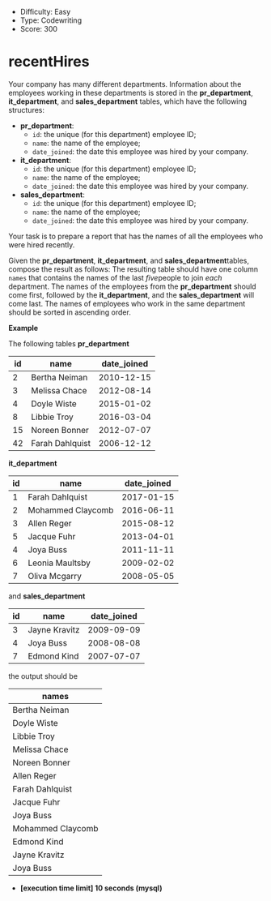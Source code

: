 - Difficulty: Easy
- Type: Codewriting
- Score: 300

# recentHires

Your company has many different departments. Information about the employees working in these departments is stored in the **pr_department**, **it_department**, and **sales_department** tables, which have the following structures:

- **pr_department**:
  - `id`: the unique (for this department) employee ID;
  - `name`: the name of the employee;
  - `date_joined`: the date this employee was hired by your company.
- **it_department**:
  - `id`: the unique (for this department) employee ID;
  - `name`: the name of the employee;
  - `date_joined`: the date this employee was hired by your company.
- **sales_department**:
  - `id`: the unique (for this department) employee ID;
  - `name`: the name of the employee;
  - `date_joined`: the date this employee was hired by your company.

Your task is to prepare a report that has the names of all the employees who were hired recently.

Given the **pr_department**, **it_department**, and **sales_department**tables, compose the result as follows: The resulting table should have one column `names` that contains the names of the last *five*people to join *each* department. The names of the employees from the **pr_department** should come first, followed by the **it_department**, and the **sales_department** will come last. The names of employees who work in the same department should be sorted in ascending order.

**Example**

The following tables **pr_department**

| id   | name            | date_joined |
| ---- | --------------- | ----------- |
| 2    | Bertha Neiman   | 2010-12-15  |
| 3    | Melissa Chace   | 2012-08-14  |
| 4    | Doyle Wiste     | 2015-01-02  |
| 8    | Libbie Troy     | 2016-03-04  |
| 15   | Noreen Bonner   | 2012-07-07  |
| 42   | Farah Dahlquist | 2006-12-12  |

**it_department**

| id   | name              | date_joined |
| ---- | ----------------- | ----------- |
| 1    | Farah Dahlquist   | 2017-01-15  |
| 2    | Mohammed Claycomb | 2016-06-11  |
| 3    | Allen Reger       | 2015-08-12  |
| 5    | Jacque Fuhr       | 2013-04-01  |
| 4    | Joya Buss         | 2011-11-11  |
| 6    | Leonia Maultsby   | 2009-02-02  |
| 7    | Oliva Mcgarry     | 2008-05-05  |

and **sales_department**

| id   | name          | date_joined |
| ---- | ------------- | ----------- |
| 3    | Jayne Kravitz | 2009-09-09  |
| 4    | Joya Buss     | 2008-08-08  |
| 7    | Edmond Kind   | 2007-07-07  |

the output should be

| names             |
| ----------------- |
| Bertha Neiman     |
| Doyle Wiste       |
| Libbie Troy       |
| Melissa Chace     |
| Noreen Bonner     |
| Allen Reger       |
| Farah Dahlquist   |
| Jacque Fuhr       |
| Joya Buss         |
| Mohammed Claycomb |
| Edmond Kind       |
| Jayne Kravitz     |
| Joya Buss         |

- **[execution time limit] 10 seconds (mysql)**
